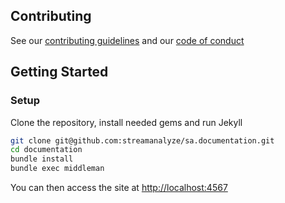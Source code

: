 ## Contributing

See our [contributing guidelines](CONTRIBUTING.md) and our [code of conduct](CODE_OF_CONDUCT.md)

## Getting Started

### Setup

Clone the repository, install needed gems and run Jekyll

```bash
git clone git@github.com:streamanalyze/sa.documentation.git
cd documentation
bundle install
bundle exec middleman
```

You can then access the site at [http://localhost:4567](http://localhost:4567)
